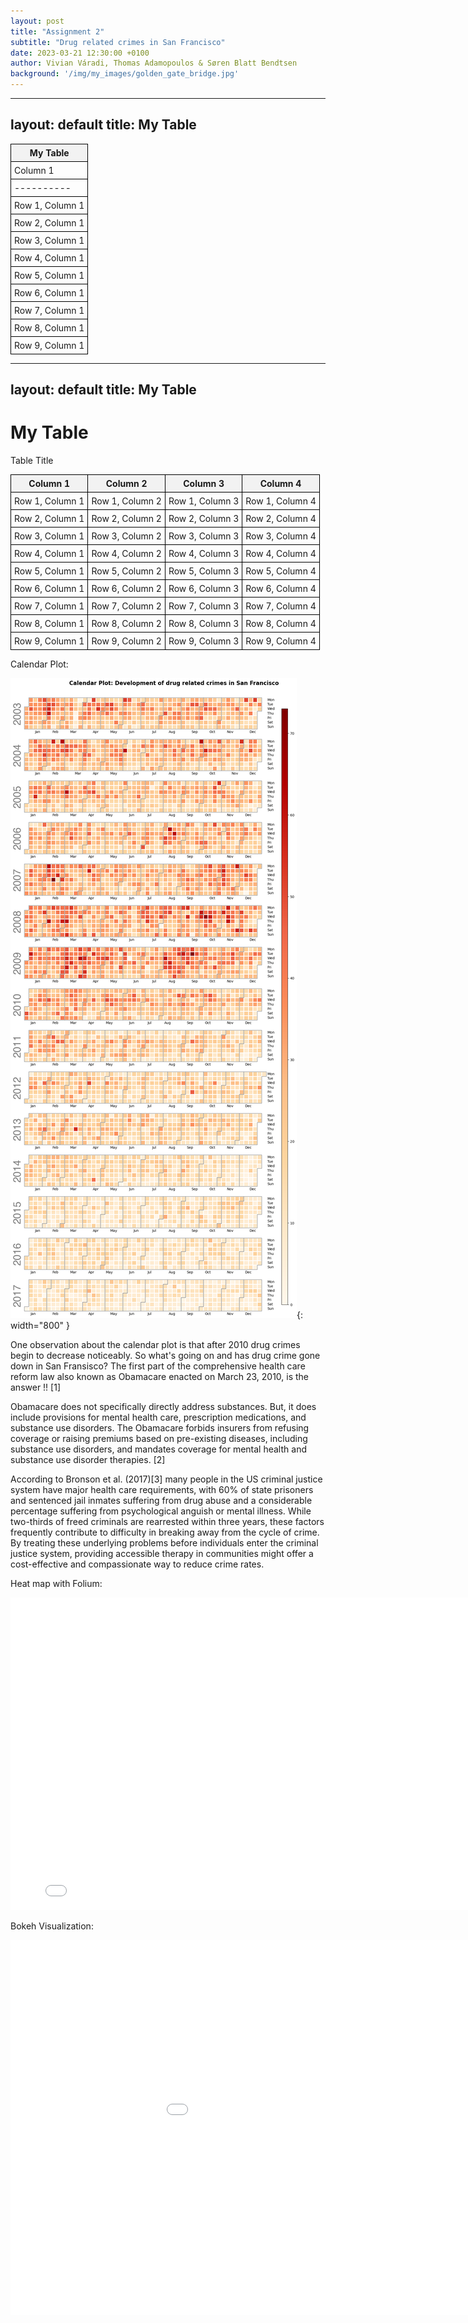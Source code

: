 ```yaml
---
layout: post
title: "Assignment 2"
subtitle: "Drug related crimes in San Francisco"
date: 2023-03-21 12:30:00 +0100
author: Vivian Váradi, Thomas Adamopoulos & Søren Blatt Bendtsen
background: '/img/my_images/golden_gate_bridge.jpg'
---
```


---
layout: default
title: My Table
---

|              My Table                |
|-------------------------------------|
| Column 1 | Column 2 | Column 3 | Column 4 |
|----------|----------|----------|----------|
| Row 1, Column 1 | Row 1, Column 2 | Row 1, Column 3 | Row 1, Column 4 |
| Row 2, Column 1 | Row 2, Column 2 | Row 2, Column 3 | Row 2, Column 4 |
| Row 3, Column 1 | Row 3, Column 2 | Row 3, Column 3 | Row 3, Column 4 |
| Row 4, Column 1 | Row 4, Column 2 | Row 4, Column 3 | Row 4, Column 4 |
| Row 5, Column 1 | Row 5, Column 2 | Row 5, Column 3 | Row 5, Column 4 |
| Row 6, Column 1 | Row 6, Column 2 | Row 6, Column 3 | Row 6, Column 4 |
| Row 7, Column 1 | Row 7, Column 2 | Row 7, Column 3 | Row 7, Column 4 |
| Row 8, Column 1 | Row 8, Column 2 | Row 8, Column 3 | Row 8, Column 4 |
| Row 9, Column 1 | Row 9, Column 2 | Row 9, Column 3 | Row 9, Column 4 |

---
layout: default
title: My Table
---

# My Table

Table Title

| Column 1 | Column 2 | Column 3 | Column 4 |
|----------|----------|----------|----------|
| Row 1, Column 1 | Row 1, Column 2 | Row 1, Column 3 | Row 1, Column 4 |
| Row 2, Column 1 | Row 2, Column 2 | Row 2, Column 3 | Row 2, Column 4 |
| Row 3, Column 1 | Row 3, Column 2 | Row 3, Column 3 | Row 3, Column 4 |
| Row 4, Column 1 | Row 4, Column 2 | Row 4, Column 3 | Row 4, Column 4 |
| Row 5, Column 1 | Row 5, Column 2 | Row 5, Column 3 | Row 5, Column 4 |
| Row 6, Column 1 | Row 6, Column 2 | Row 6, Column 3 | Row 6, Column 4 |
| Row 7, Column 1 | Row 7, Column 2 | Row 7, Column 3 | Row 7, Column 4 |
| Row 8, Column 1 | Row 8, Column 2 | Row 8, Column 3 | Row 8, Column 4 |
| Row 9, Column 1 | Row 9, Column 2 | Row 9, Column 3 | Row 9, Column 4 |





<style>
table {
    border-collapse: collapse;
}
table td, table th {
    border: 1px solid black;
    padding: 5px;
}
table th {
    background-color: #f2f2f2;
}
</style>





Calendar Plot:

![Calendar plot](/viz/cal_plot_assignment2.png){: width="800" }

One observation about the calendar plot is that after 2010 drug crimes begin to decrease noticeably. So what's going on and has drug crime gone down in San Fransisco? 
The first part of the comprehensive health care reform law also known as Obamacare enacted on March 23, 2010, is the answer !! [1]

Obamacare does not specifically directly address substances. But, it does include provisions for mental health care, prescription medications, and substance use disorders.
The Obamacare forbids insurers from refusing coverage or raising premiums based on pre-existing diseases, including substance use disorders, and mandates coverage for mental health and substance use disorder therapies. [2]


According to Bronson et al. (2017)[3] many people in the US criminal justice system have major health care requirements, with 60% of state prisoners and sentenced jail inmates suffering from drug abuse and a considerable percentage suffering from psychological anguish or mental illness. While two-thirds of freed criminals are rearrested within three years, these factors frequently contribute to difficulty in breaking away from the cycle of crime. By treating these underlying problems before individuals enter the criminal justice system, providing accessible therapy in communities might offer a cost-effective and compassionate way to reduce crime rates.


Heat map with Folium:

<embed 
       type="text/html" 
       src="/viz/drugMap.html"
       width="800"
       height="500"
       >



Bokeh Visualization:

<embed 
       type="text/html" 
       src="/viz/bokeh_assignment2.html"
       width="1100"
       height="600"
       >
